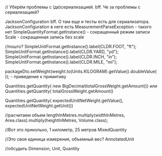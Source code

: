 // Уберём проблемы с (де)сериализацией. bff. Че за проблемы с сериализацией?

JacksonConfiguration bff. О там еще и тесты есть для сериализатора. JacksonConfiguration в неге есть
MeasurementParseException - такого нет
SimpleQuantityFormat.getInstance() - сокращенный режим записи
Scale - сокращенная запись без scale


//пошто?
SimpleUnitFormat.getInstance().label(CLDR.FOOT, "ft");
SimpleUnitFormat.getInstance().label(CLDR.YARD, "yd");
SimpleUnitFormat.getInstance().label(CLDR.INCH, "in");
SimpleUnitFormat.getInstance().label(CLDR.MILE, "mi");


packageDto.setWeight(weight.to(Units.KILOGRAM).getValue().doubleValue()); - приведение к примитиву

Quantities.getQuantity(   new BigDecimal(totalGrossWeight.getAmount()) или Quantities.getQuantity(   totalGrossWeight.getAmount()

Quantities.getQuantity(
                        expectedUnitNetWeight.getValue(),
                        expectedUnitNetWeight.getUnit())

//расчитаем объем
lengthInMetres.multiply(widthInMetres, Area.class).multiply(heightInMetres, Volume.class);

//Вот это прикольно, 1 километр, 25 метров
MixedQuantity

//Это своя единица измерения, объемный вес?
AnnotatedUnit

//обсудить
Dimension, Unit, Quantity